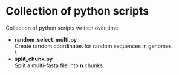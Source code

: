 # Collection of python scripts
Collection of python scripts written over time:

- **random_select_multi.py**
\
Create random coordinates for random sequences in genomes.
\
\
- **split_chunk.py**
\
Split a multi-fasta file into **n** chunks.